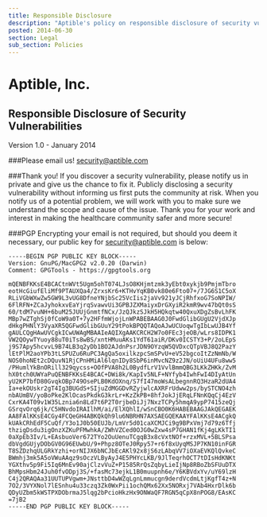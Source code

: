 ```yaml
---
title: Responsible Disclosure
description: "Aptible's policy on responsible disclosure of security vulnerabilities."
posted: 2014-06-30
section: Legal
sub_section: Policies
---
```


Aptible, Inc.
=============
Responsible Disclosure of Security Vulnerabilities
--------------

Version 1.0 - January 2014

###Please email us! security@aptible.com

###Thank you!
If you discover a security vulnerability, please notify us in private and give us the chance to fix it. Publicly disclosing a security vulnerability without informing us first puts the community at risk. When you notify us of a potential problem, we will work with you to make sure we understand the scope and cause of the issue. Thank you for your work and interest in making the healthcare community safer and more secure!

###PGP
Encrypting your email is not required, but should you deem it necessary, our public key for security@aptible.com is below:

````
-----BEGIN PGP PUBLIC KEY BLOCK-----
Version: GnuPG/MacGPG2 v2.0.20 (Darwin)
Comment: GPGTools - https://gpgtools.org

mQENBFKKsE4BCACtnWVt5Ugm5ohT074LJsO8KHjmtzmk3yEbt0xykjb9PmjmTbro
eotHcGiufEliMf9PTAUXQa4/ZrxsKr6+KTHvYqKB0vk80e6Fto07+/7JG6S1C5oX
RLiVGbWXwZw5GW9L3vUG8DfneYNjbSc25VcIis2jaVv921yJCjRhfxoG7SoNPIW/
6FlRFN+ZCaJyhokxvEaYjrqSvawvUi3GPBJZXMaiyxDrGXyiR2kmR9wv47bQt0sS
60/tdM7vuNH+6buM25JUUjGnmtfNCx/JzQJkzSJkH5HQkqtw40QxuXDgZsBvLhFK
MBp7wZTghSj0fCoW9a0T+7y2HFfmWjojLnWPABEBAAG0J0FwdGlibGUgU2VjdXJp
dHkgPHNlY3VyaXR5QGFwdGlibGUuY29tPokBPQQTAQoAJwUCUoqwTgIbLwUJB4Yf
gAULCQgHAwUVCgkICwUWAgMBAAIeAQIXgAAKCRCH2W7o0FEc3jeOB/wLrs8IDPK1
VW2QOywTYuoy88uT0iTs8wBS/xntHMuuAKs1YdT61aiR/DKv0ICSTY3+P/2oLEpS
j9S7Apy5hcvvL9B74LB3q2yDb1BO2AJdnPsrJDN9OYzqW5QVDxcQTpVBJ8Q2PazY
lEtPlM2aoYPb3tLSPUZu6RuPC3AgQa5oxilkzpcSmSPvU+eV52bgcoItZzNmNb/W
NOS0hoNEt2cDQuvN1RjCPnHMiAl6lqnIDy8SbP6inMvcNZ9z2JN/oUiU4UFu8ww5
/PHumlYkBnORill329qycss+OOfPVA8h2L0BydfLrV1VvlBmmQBG3LKkZHKk/ZvM
hX0tch0UWYaPuQENBFKKsE4BCAC+DWi8k/KapIv5NLF+NYfyb4IwhFwI4DIyAtUn
yU2KP7bfD80GvqkOBp749OsePLB0KdOXnq/S7fI47moWsALbegnnRQ3HzaR2dUA4
Ia+ekOUskr2gT4Ig3BUGdS+SIjuZdMGGDvRZyjwlcAXRFrUdww2ps/bySTCNO4zh
nbAUmBV/yoBoPke2KlOcasPkdkG3krLr+KzZkPB+8hfJokJjERqLFNnKQqCj4EzV
CxrKA4T09v1W35Lznia6n8Ld7t6P2T0rjbeDiJj7NxzTCPy5hmqA9ypP7415zeQj
GSrqvOrq6jk/C5HNvdoIRAIlhM/ai/ElXQhlI/wSnCBO0K6HABEBAAGJAkQEGAEK
AA8FAlKKsE4CGy4FCQeGH4ABKQkQh9lu6NBRHN7AXSAEGQEKAAYFAlKKsE4ACgkQ
kUAkCRhEdF5CuQf/Y3o1J0b50EUJb/LmVr5d01caXCMJCi9g9BPxVmj7d79z6Tfj
thzigDsdu3igOnzXZKuPFMwhkA/ZWhVZCed0OJG0wZxw4sP7GHAN1fKj4gLKkTI1
0aXpEb3Iv/L+EAsbuoVer672TYo2OuUenuTCgqB3x8cVxtNOf+rzxMVL+5BLSPsa
dbVgdGUjyDObGV0G96EUwbU/9+Phpz8OTeJ0Rpy57+r6f8xUyqMSJP7KN10inFGR
T8SZDzhqULGRkYzhi+orNIJX6bNCJbEcAKl92x8jS6zLAbqVV7iOXaEVKQlQvkeC
BWmhj3mk5A5oVWuAAqz9sOczVLByAyJ4E5PHYcLKB/9JlTeqrhOCT7tDIsHdKNKt
YGXthv5p9Fi5Iq6MnEv90ajClzvVuZ+P1585RrQsZqbyLieIjNp8RBoZbSFUuDTX
BhMpsHbm24Juh0fvODpj3S/+fasMc73ejkL1B0muupnh6e/Y6KBVdxYv/uY69lzH
C4j2QRAQAa31UUTUPVgwm+JNsttbD4wWZqLgnLmmucgn9derdVcdmLtjKgfT4z+N
7O2/3VYXNol7lESnhu4u33czq3Zk0WxPii1ochQMx62Xx5NORxj7VAb4HxrDlk6b
QDyUZbm5kWSTPXDObrmaJ5lqg2bPcioHkzHx9ONWaQF7RGN5qCpX8nPOG8/EAsKC
=7jB2
-----END PGP PUBLIC KEY BLOCK-----
````